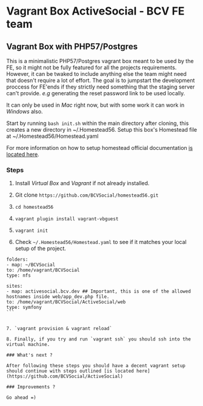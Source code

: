 # Vagrant Box ActiveSocial - BCV FE team

## Vagrant Box with PHP57/Postgres

This is a minimalistic PHP57/Postgres vagrant box meant to be used by the FE, so it might not be fully featured for all the projects requirements. However, it can be twaked to include anything else the team might need that doesn't require a lot of effort. The goal is to jumpstart the development proccess for FE'ends if they strictly need something that the staging server can't provide. *e.g* generating the reset password link to be used locally.

It can only be used in *Mac* right now, but with some work it can work in *Windows* also.

Start by running `bash init.sh` within the main directory after cloning, this creates a new directory in ~/.Homestead56. Setup this box's Homestead file at ~/.Homestead56/Homestead.yaml

For more information on how to setup homestead official documentation [is located here](https://laravel.com/docs/5.3/homestead).

### Steps

1. Install *Virtual Box* and *Vagrant* if not already installed.

2. Git clone `https://github.com/BCVSocial/homestead56.git`

3. `cd homestead56`

4. `vagrant plugin install vagrant-vbguest`

5. `vagrant init`

6. Check `~/.Homestead56/Homestead.yaml` to see if it matches your local setup of the project.

```
folders:
- map: ~/BCVSocial
to: /home/vagrant/BCVSocial
type: nfs

sites:
- map: activesocial.bcv.dev ## Important, this is one of the allowed hostnames inside web/app_dev.php file.
to: /home/vagrant/BCVSocial/ActiveSocial/web
type: symfony
```         
         
         
7. `vagrant provision & vagrant reload`

8. Finally, if you try and run `vagrant ssh` you should ssh into the virtual machine.

### What's next ?

After following these steps you should have a decent vagrant setup should continue with steps outlined [is located here](https://github.com/BCVSocial/ActiveSocial)

### Improvements ? 

Go ahead =)
